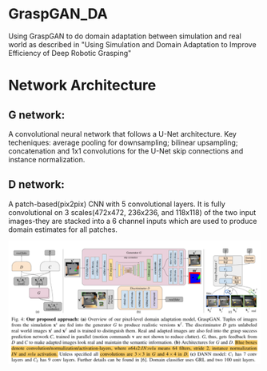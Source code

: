 # GraspGAN_DA
Using GraspGAN to do domain adaptation between simulation and real world as described in "Using Simulation and Domain Adaptation to Improve Efficiency of Deep Robotic Grasping"

# Network Architecture
## G network:
  A convolutional neural network that follows a U-Net architecture. Key techeniques: average pooling for downsampling; bilinear upsampling; concatenation and 1x1 convolutions for the U-Net skip connections and instance normalization.
  
## D network:
  A patch-based(pix2pix) CNN with 5 convolutional layers. It is fully convolutional on 3 scales(472x472, 236x236, and 118x118) of the two input images-they are stacked into a 6 channel inputs which are used to produce domain estimates for all patches. 

![GraspGAN](GraspGAN.png)


